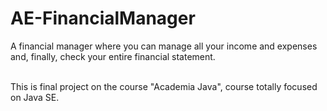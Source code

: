 # AE-FinancialManager
A financial manager where you can manage all your income and expenses and, finally, check your entire financial statement.</br></br>
<p>This is final project on the course "Academia Java", course totally focused on Java SE.

